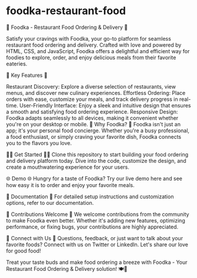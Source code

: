 # foodka-restaurant-food

🍔 Foodka - Restaurant Food Ordering & Delivery 🚀

Satisfy your cravings with Foodka, your go-to platform for seamless restaurant food ordering and delivery. Crafted with love and powered by HTML, CSS, and JavaScript, Foodka offers a delightful and efficient way for foodies to explore, order, and enjoy delicious meals from their favorite eateries.

🌟 Key Features 🌟

Restaurant Discovery: Explore a diverse selection of restaurants, view menus, and discover new culinary experiences.
Effortless Ordering: Place orders with ease, customize your meals, and track delivery progress in real-time.
User-Friendly Interface: Enjoy a sleek and intuitive design that ensures a smooth and satisfying food ordering experience.
Responsive Design: Foodka adapts seamlessly to all devices, making it convenient whether you're on your desktop or mobile.
🍕 Why Foodka? 🍕
Foodka isn't just an app; it's your personal food concierge. Whether you're a busy professional, a food enthusiast, or simply craving your favorite dish, Foodka connects you to the flavors you love.

👨‍💻 Get Started 👩‍💻
Clone this repository to start building your food ordering and delivery platform today. Dive into the code, customize the design, and create a mouthwatering experience for your users.

🌐 Demo 🌐
Hungry for a taste of Foodka? Try our live demo here and see how easy it is to order and enjoy your favorite meals.

📖 Documentation 📖
For detailed setup instructions and customization options, refer to our documentation.

🤝 Contributions Welcome 🤝
We welcome contributions from the community to make Foodka even better. Whether it's adding new features, optimizing performance, or fixing bugs, your contributions are highly appreciated.

👥 Connect with Us 👥
Questions, feedback, or just want to talk about your favorite foods? Connect with us on Twitter or LinkedIn. Let's share our love for good food!

Treat your taste buds and make food ordering a breeze with Foodka - Your Restaurant Food Ordering & Delivery solution! 🍽️🚚

